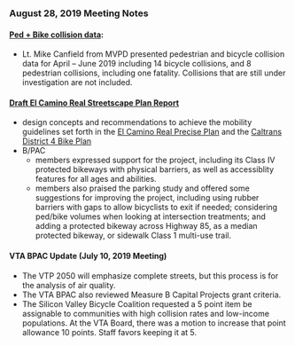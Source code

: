 ### August 28, 2019 Meeting Notes
#### [Ped + Bike collision data](https://www.mountainview.gov/depts/pw/transport/gettingaround/collisions_involving_pedestrians_and_bicyclists.asp):
- Lt. Mike Canfield from MVPD presented pedestrian and bicycle collision data for April – June 2019 including 14 bicycle collisions, and 8 pedestrian collisions, including one fatality. Collisions that are still under investigation are not included.
#### [Draft El Camino Real Streetscape Plan Report](https://www.mountainview.gov/civicax/filebank/blobdload.aspx?BlobID=30132)
- design concepts and recommendations to achieve the mobility guidelines set forth in the [El Camino Real Precise Plan](https://www.mountainview.gov/civicax/filebank/blobdload.aspx?BlobID=29701) and the [Caltrans District 4 Bike Plan](https://dot.ca.gov/caltrans-near-me/district-4/d4-popular-links/d4-bike-plan)
- B/PAC 
   - members expressed support for the project, including its Class IV protected bikeways with physical barriers, as well as accessiblity features for all ages and abilities.
   - members also praised the parking study and offered some suggestions for improving the project, including using rubber barriers with gaps to allow bicyclists to exit if needed; considering ped/bike volumes when looking at intersection treatments; and adding a protected bikeway across Highway 85, as a median protected bikeway, or sidewalk
Class 1 multi-use trail. 
#### VTA BPAC Update (July 10, 2019 Meeting)
- The VTP 2050 will emphasize complete streets, but this process is for the analysis of air quality. 
- The VTA BPAC also reviewed Measure B Capital Projects grant criteria. 
- The Silicon Valley Bicycle Coalition requested a 5 point item be assignable to communities with high collision rates and low-income populations. At the VTA Board,
there was a motion to increase that point allowance 10 points. Staff favors keeping it at 5.

     

